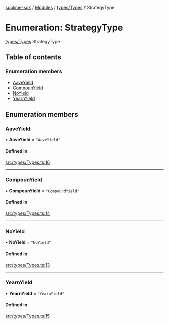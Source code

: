 [sublime-sdk](../README.md) / [Modules](../modules.md) / [types/Types](../modules/types_Types.md) / StrategyType

# Enumeration: StrategyType

[types/Types](../modules/types_Types.md).StrategyType

## Table of contents

### Enumeration members

- [AaveYield](types_Types.StrategyType.md#aaveyield)
- [CompounYield](types_Types.StrategyType.md#compounyield)
- [NoYield](types_Types.StrategyType.md#noyield)
- [YearnYield](types_Types.StrategyType.md#yearnyield)

## Enumeration members

### AaveYield

• **AaveYield** = `"AaveYield"`

#### Defined in

[src/types/Types.ts:16](https://github.com/sublime-finance/sublime-sdk/blob/1be39aa/src/types/Types.ts#L16)

___

### CompounYield

• **CompounYield** = `"CompoundYield"`

#### Defined in

[src/types/Types.ts:14](https://github.com/sublime-finance/sublime-sdk/blob/1be39aa/src/types/Types.ts#L14)

___

### NoYield

• **NoYield** = `"NoYield"`

#### Defined in

[src/types/Types.ts:13](https://github.com/sublime-finance/sublime-sdk/blob/1be39aa/src/types/Types.ts#L13)

___

### YearnYield

• **YearnYield** = `"YearnYield"`

#### Defined in

[src/types/Types.ts:15](https://github.com/sublime-finance/sublime-sdk/blob/1be39aa/src/types/Types.ts#L15)
